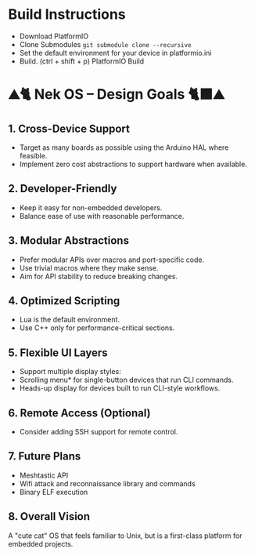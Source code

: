 # Build Instructions
- Download PlatformIO
- Clone Submodules `git submodule clone --recursive`
- Set the default environment for your device in platformio.ini
- Build. (ctrl + shift + p) PlatformIO Build

# ⛰️🐈 Nek OS – Design Goals 🐈‍⬛⛰️

## 1. Cross-Device Support
- Target as many boards as possible using the Arduino HAL where feasible.
- Implement zero cost abstractions to support hardware when available.

## 2. Developer-Friendly
- Keep it easy for non-embedded developers.
- Balance ease of use with reasonable performance.

## 3. Modular Abstractions
- Prefer modular APIs over macros and port-specific code.
- Use trivial macros where they make sense.
- Aim for API stability to reduce breaking changes.

## 4. Optimized Scripting
- Lua is the default environment.
- Use C++ only for performance-critical sections.

## 5. Flexible UI Layers
  - Support multiple display styles:
  - Scrolling menu* for single-button devices that run CLI commands.
  - Heads-up display for devices built to run CLI-style workflows.

## 6. Remote Access (Optional)
- Consider adding SSH support for remote control.

## 7. Future Plans
- Meshtastic API
- Wifi attack and reconnaissance library and commands
- Binary ELF execution


## 8. Overall Vision
A "cute cat" OS that feels familiar to Unix, but is a first-class platform for embedded projects.
